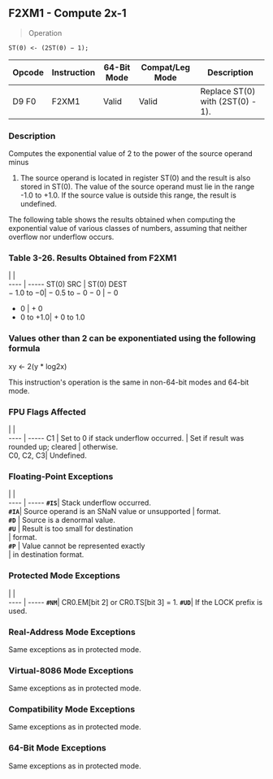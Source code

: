 ## F2XM1 - Compute 2x-1

> Operation

``` slim
ST(0) <- (2ST(0) − 1);

```

 Opcode| Instruction| 64-Bit Mode| Compat/Leg Mode| Description                     
 ---  | --- | --- | --- | ---
 D9 F0 | F2XM1      | Valid      | Valid          | Replace ST(0) with (2ST(0) - 1).

### Description
Computes the exponential value of 2 to the power of the source operand minus
1. The source operand is located in register ST(0) and the result is also stored
in ST(0). The value of the source operand must lie in the range -1.0 to +1.0.
If the source value is outside this range, the result is undefined.

The following table shows the results obtained when computing the exponential
value of various classes of numbers, assuming that neither overflow nor underflow
occurs.


### Table 3-26. Results Obtained from F2XM1
   | |  
---- | -----
 ST(0) SRC  | ST(0) DEST  
 − 1.0 to −0| − 0.5 to − 0
 − 0        | − 0         
 + 0        | + 0         
 + 0 to +1.0| + 0 to 1.0  
### Values other than 2 can be exponentiated using the following formula

xy ← 2(y \* log2x)

This instruction's operation is the same in non-64-bit modes and 64-bit mode.



### FPU Flags Affected
   | |  
---- | -----
 C1        | Set to 0 if stack underflow occurred.
           | Set if result was rounded up; cleared
           | otherwise.                           
 C0, C2, C3| Undefined.                           

### Floating-Point Exceptions
   | |  
---- | -----
 **``#IS``**| Stack underflow occurred.                     
 **``#IA``**| Source operand is an SNaN value or unsupported
    | format.                                       
 **``#D``** | Source is a denormal value.                   
 **``#U``** | Result is too small for destination           
    | format.                                       
 **``#P``** | Value cannot be represented exactly           
    | in destination format.                        

### Protected Mode Exceptions
   | |  
---- | -----
 **``#NM``**| CR0.EM[bit 2] or CR0.TS[bit 3] = 1.
 **``#UD``**| If the LOCK prefix is used.        

### Real-Address Mode Exceptions
Same exceptions as in protected mode.


### Virtual-8086 Mode Exceptions
Same exceptions as in protected mode.


### Compatibility Mode Exceptions
Same exceptions as in protected mode.


### 64-Bit Mode Exceptions
Same exceptions as in protected mode.
